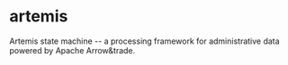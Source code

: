 # artemis

Artemis state machine -- a processing framework for administrative data powered by Apache Arrow&trade.  